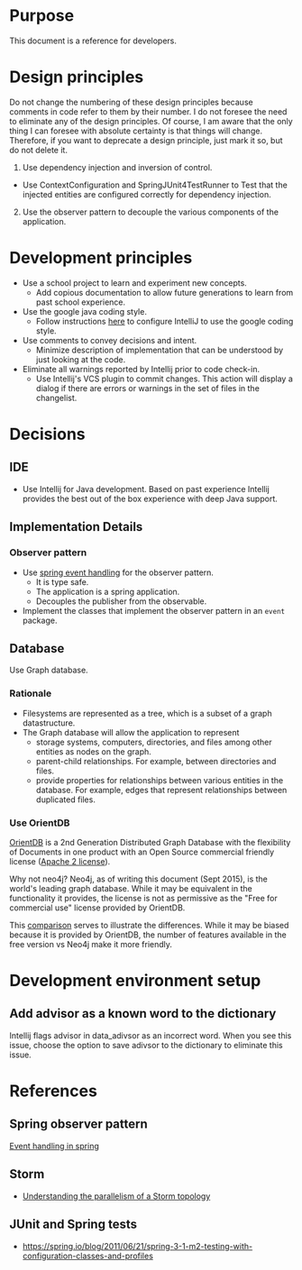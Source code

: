 # Purpose
This document is a reference for developers.

# Design principles
Do not change the numbering of these design principles because comments in code refer to them by their number. 
I do not foresee the need to eliminate any of the design principles.
Of course, I am aware that the only thing I can foresee with absolute certainty is that things will change. 
Therefore, if you want to deprecate a design principle, just mark it so, but do not delete it.

1. Use dependency injection and inversion of control.
  * Use ContextConfiguration and SpringJUnit4TestRunner to Test that the injected entities are configured correctly for 
   dependency injection.
2. Use the observer pattern to decouple the various components of the application.

# Development principles 
* Use a school project to learn and experiment new concepts.  
  * Add copious documentation to allow future generations to learn from past school experience.
* Use the google java coding style. 
  * Follow instructions [here](google-java-coding-style) 
    to configure IntelliJ to use the google coding style. 
* Use comments to convey decisions and intent. 
  * Minimize description of implementation that can be understood by just looking at the code.
* Eliminate all warnings reported by Intellij prior to code check-in.
  * Use Intellij's VCS plugin to commit changes. This action will display a dialog if there are errors or warnings 
    in the set of files in the changelist.

# Decisions

## IDE
* Use Intellij for Java development. Based on past experience Intellij provides the best out of the box experience with deep Java support. 

## Implementation Details

### Observer pattern
* Use [spring event handling][event-handling-in-spring] for the observer pattern.
  * It is type safe.
  * The application is a spring application.
  * Decouples the publisher from the observable.
* Implement the classes that implement the observer pattern in an ```event``` package.

## Database
Use Graph database.
 
### Rationale
* Filesystems are represented as a tree, which is a subset of a graph datastructure.
* The Graph database will allow the application to represent
  * storage systems, computers, directories, and files among other entities as nodes on the graph.
  * parent-child relationships. For example, between directories and files.
  * provide properties for relationships between various entities in the database. For example, edges that represent 
relationships between duplicated files.

### Use OrientDB
[OrientDB](orientDB)  is a 2nd Generation Distributed Graph Database with the flexibility of Documents in one 
product with an Open Source commercial friendly license ([Apache 2 license](apache-2-license)). 

Why not neo4j?
Neo4j, as of writing this document (Sept 2015), is the world's leading graph database. While it may be equivalent
in the functionality it provides, the license is not as permissive as the "Free for commercial use" license provided
by OrientDB.

This [comparison](orientDB-vs-neo4j) serves to illustrate the differences. While it may be biased because it is 
provided by OrientDB, the number of features available in the free version vs Neo4j make it more friendly.

# Development environment setup
## Add advisor as a known word to the dictionary
Intellij flags advisor in data_adivsor as an incorrect word. When you see this issue, choose the option to save adivsor to the dictionary 
to eliminate this issue.
 
# References
## Spring observer pattern
[Event handling in spring][event-handling-in-spring]

## Storm
* [Understanding the parallelism of a Storm topology](http://www.michael-noll.com/blog/2012/10/16/understanding-the-parallelism-of-a-storm-topology/)

## JUnit and Spring tests
* https://spring.io/blog/2011/06/21/spring-3-1-m2-testing-with-configuration-classes-and-profiles

[event-handling-in-spring]: http://www.programmingforliving.com/2012/10/event-handling-in-spring.html
[google-java-coding-style]: https://github.com/HPI-Information-Systems/Metanome/wiki/Installing-the-google-styleguide-settings-in-intellij-and-eclipse
[orientDB]: http://orientdb.com/orientdb/
[apache-2-license]: http://www.apache.org/licenses/LICENSE-2.0.html
[orientDB-vs-neo4j]: http://orientdb.com/orientdb-vs-neo4j/
